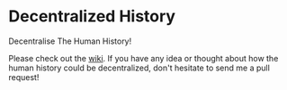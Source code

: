 # Decentralized History


Decentralise The Human History!

Please check out the [wiki](https://github.com/aabdulwahed/descentralized_history_proposal/wiki). If you have any idea or thought about how the human history could be decentralized, don't hesitate to send me a pull request!
